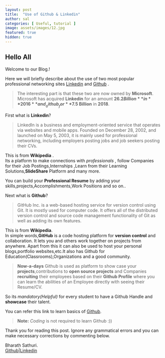 ```yaml
---
layout: post
title:  "Use of Github & Linkedin"
author: sal
categories: [ Useful, tutorial ]
image: assets/images/12.jpg
featured: true
hidden: true
---
```


## Hello All

Welcome to our Blog.!

Here we will briefly describe about the use of two most popular professional networking sites [Linkedin](https://www.linkedin.com/)
and [Github](https://github.com/) .

> The interesting part is that these two are now owned by **Microsoft**.
  <br> Microsoft has acquired __Linkedin__ for an amount **$26.2 Billion** in **2016** and __Github__ for **$7.5 Billion** in **2018**.

First what is **Linkedin**?

> LinkedIn is a business and employment-oriented service that operates via websites and mobile apps. Founded on December 28, 2002, and launched on May 5, 2003, it is mainly used for professional networking, including employers posting jobs and job seekers posting their CVs.

This is from **Wikipedia** .<br>
Its a platform to make connections with _professionals_ , follow Companies for their Job Postings,Internships ,Learn from their Learning Solutions,**SlideShare** Platform and many more. 

You can build your **Professional Resume** by adding your skills,projects,Accomplishments,Work Positions and so on..



Next what is **Github**?

> GitHub Inc. is a web-based hosting service for version control using Git. It is mostly used for computer code. It offers all of the distributed version control and source code management functionality of Git as well as adding its own features.

This is from **Wikipedia**.<br>
In simple words,**GitHub** is a code hosting platform for **version control** and collaboration. It lets you and others work together on projects from anywhere. Apart from this it can also be used to host your personal blogs,portfolio websites,etc.It also has Github for Education(Classrooms),Organizations and a good community.

>__Now-a-days__ Github is used as platform to show case your **projects**,contributions to **open source projects** and Companies **recruiting** their employees based on their __Github Profile__ where you can learn the abilities of an Employee directly with seeing their Resume/CV.

So its _mandatory(Helpful)_ for every student to have a Github Handle and **showcase** their talent.

You can refer this link to learn basics of [Github](https://guides.github.com/activities/hello-world/).

> **Note:** _Coding_ is not required to learn Github :)) 


Thank you for reading this post. Ignore any grammatical errors and you can make necessary corrections by commenting below.

Bharath Sathuri.<br>
[Github](https://github.com/Bharathbrothers)|[Linkedin](https://www.linkedin.com/in/bharath-kumar-goud/)

